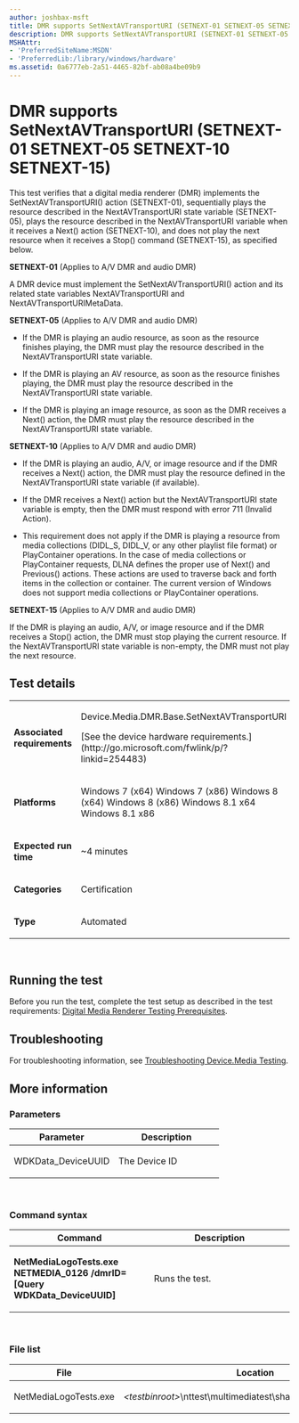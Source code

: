 ```yaml
---
author: joshbax-msft
title: DMR supports SetNextAVTransportURI (SETNEXT-01 SETNEXT-05 SETNEXT-10 SETNEXT-15)
description: DMR supports SetNextAVTransportURI (SETNEXT-01 SETNEXT-05 SETNEXT-10 SETNEXT-15)
MSHAttr:
- 'PreferredSiteName:MSDN'
- 'PreferredLib:/library/windows/hardware'
ms.assetid: 0a6777eb-2a51-4465-82bf-ab08a4be09b9
---
```


# DMR supports SetNextAVTransportURI (SETNEXT-01 SETNEXT-05 SETNEXT-10 SETNEXT-15)


This test verifies that a digital media renderer (DMR) implements the SetNextAVTransportURI() action (SETNEXT-01), sequentially plays the resource described in the NextAVTransportURI state variable (SETNEXT-05), plays the resource described in the NextAVTransportURI variable when it receives a Next() action (SETNEXT-10), and does not play the next resource when it receives a Stop() command (SETNEXT-15), as specified below.

**SETNEXT-01** (Applies to A/V DMR and audio DMR)

A DMR device must implement the SetNextAVTransportURI() action and its related state variables NextAVTransportURI and NextAVTransportURIMetaData.

**SETNEXT-05** (Applies to A/V DMR and audio DMR)

-   If the DMR is playing an audio resource, as soon as the resource finishes playing, the DMR must play the resource described in the NextAVTransportURI state variable.

-   If the DMR is playing an AV resource, as soon as the resource finishes playing, the DMR must play the resource described in the NextAVTransportURI state variable.

-   If the DMR is playing an image resource, as soon as the DMR receives a Next() action, the DMR must play the resource described in the NextAVTransportURI state variable.

**SETNEXT-10** (Applies to A/V DMR and audio DMR)

-   If the DMR is playing an audio, A/V, or image resource and if the DMR receives a Next() action, the DMR must play the resource defined in the NextAVTransportURI state variable (if available).

-   If the DMR receives a Next() action but the NextAVTransportURI state variable is empty, then the DMR must respond with error 711 (Invalid Action).

-   This requirement does not apply if the DMR is playing a resource from media collections (DIDL\_S, DIDL\_V, or any other playlist file format) or PlayContainer operations. In the case of media collections or PlayContainer requests, DLNA defines the proper use of Next() and Previous() actions. These actions are used to traverse back and forth items in the collection or container. The current version of Windows does not support media collections or PlayContainer operations.

**SETNEXT-15** (Applies to A/V DMR and audio DMR)

If the DMR is playing an audio, A/V, or image resource and if the DMR receives a Stop() action, the DMR must stop playing the current resource. If the NextAVTransportURI state variable is non-empty, the DMR must not play the next resource.

## Test details


<table>
<colgroup>
<col width="50%" />
<col width="50%" />
</colgroup>
<tbody>
<tr class="odd">
<td><p><strong>Associated requirements</strong></p></td>
<td><p>Device.Media.DMR.Base.SetNextAVTransportURI</p>
<p>[See the device hardware requirements.](http://go.microsoft.com/fwlink/p/?linkid=254483)</p></td>
</tr>
<tr class="even">
<td><p><strong>Platforms</strong></p></td>
<td><p>Windows 7 (x64) Windows 7 (x86) Windows 8 (x64) Windows 8 (x86) Windows 8.1 x64 Windows 8.1 x86</p></td>
</tr>
<tr class="odd">
<td><p><strong>Expected run time</strong></p></td>
<td><p>~4 minutes</p></td>
</tr>
<tr class="even">
<td><p><strong>Categories</strong></p></td>
<td><p>Certification</p></td>
</tr>
<tr class="odd">
<td><p><strong>Type</strong></p></td>
<td><p>Automated</p></td>
</tr>
</tbody>
</table>

 

## Running the test


Before you run the test, complete the test setup as described in the test requirements: [Digital Media Renderer Testing Prerequisites](digital-media-renderer-testing-prerequisites.md).

## Troubleshooting


For troubleshooting information, see [Troubleshooting Device.Media Testing](troubleshooting-devicemedia-testing.md).

## More information


### Parameters

<table>
<colgroup>
<col width="50%" />
<col width="50%" />
</colgroup>
<thead>
<tr class="header">
<th>Parameter</th>
<th>Description</th>
</tr>
</thead>
<tbody>
<tr class="odd">
<td><p>WDKData_DeviceUUID</p></td>
<td><p>The Device ID</p></td>
</tr>
</tbody>
</table>

 

### Command syntax

<table>
<colgroup>
<col width="50%" />
<col width="50%" />
</colgroup>
<thead>
<tr class="header">
<th>Command</th>
<th>Description</th>
</tr>
</thead>
<tbody>
<tr class="odd">
<td><p><strong>NetMediaLogoTests.exe NETMEDIA_0126 /dmrID=[Query WDKData_DeviceUUID]</strong></p></td>
<td><p>Runs the test.</p></td>
</tr>
</tbody>
</table>

 

### File list

<table>
<colgroup>
<col width="50%" />
<col width="50%" />
</colgroup>
<thead>
<tr class="header">
<th>File</th>
<th>Location</th>
</tr>
</thead>
<tbody>
<tr class="odd">
<td><p>NetMediaLogoTests.exe</p></td>
<td><p><em>&lt;testbinroot&gt;</em>\nttest\multimediatest\sharing\netmedialogotests</p></td>
</tr>
</tbody>
</table>

 

 

 






